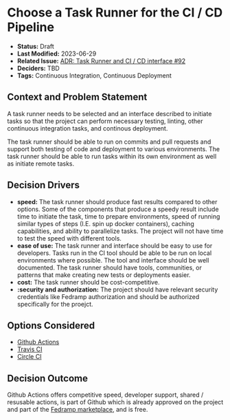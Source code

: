 # Choose a Task Runner for the CI / CD Pipeline

- **Status:** Draft <!-- REQUIRED -->
- **Last Modified:** 2023-06-29 <!-- REQUIRED -->
- **Related Issue:** [ADR: Task Runner and CI / CD interface #92
](https://github.com/HHS/grants-api/issues/92) <!-- RECOMMENDED -->
- **Deciders:** TBD <!-- REQUIRED -->
- **Tags:** Continuous Integration, Continuous Deployment <!-- OPTIONAL -->

## Context and Problem Statement

A task runner needs to be selected and an interface described to initiate tasks so that the project can perform necessary testing, linting, other continuous integration tasks, and continous deployment.

The task runner should be able to run on commits and pull requests and support both testing of code and deployment to various environments. The task runner should be able to run tasks within its own environment as well as initiate remote tasks.

## Decision Drivers <!-- RECOMMENDED -->

- **speed:** The task runner should produce fast results compared to other options. Some of the components that produce a speedy result include time to initiate the task, time to prepare environments, speed of running similar types of steps (I.E. spin up docker containers), caching capabilities, and ability to parallelize tasks. The project will not have time to test the speed with different tools.
- **ease of use:** The task runner and interface should be easy to use for developers. Tasks run in the CI tool should be able to be run on local environments where possible. The tool and interface should be well documented. The task runner should have tools, communities, or patterns that make creating new tests or deployments easier.
- **cost:** The task runner should be cost-competitive.
- **:security and authorization:** The project should have relevant security credentials like Fedramp authorization and should be authorized specifically for the proejct.

## Options Considered

- [Github Actions](https://github.com/features/actions) 
- [Travis CI](https://www.travis-ci.com/)
- [Circle CI](https://circleci.com/)

## Decision Outcome <!-- REQUIRED -->

Github Actions offers competitive speed, developer support, shared / resusable actions, is part of Github which is already approved on the project and part of the [Fedramp marketplace](https://marketplace.fedramp.gov/products/FR1812058188), and is free. 

